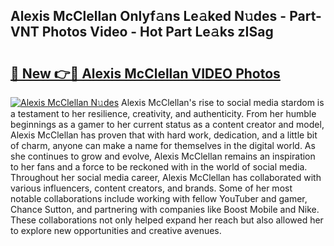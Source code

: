 ## Alexis McClellan Onlyf𝚊ns Le𝚊ked N𝚞des - Part-VNT Photos Video - Hot Part Le𝚊ks zISag

# <h2><a href="http://ab50840.deff.icu/?id=Alexis+McClellan">🔗 New 👉🔴 Alexis McClellan VIDEO Photos</a></h2>

[![Alexis McClellan N𝚞des](https://i.imgur.com/rIISA9y.gif)](http://ab50840.deff.icu/?id=Alexis+McClellan)
Alexis McClellan's rise to social media stardom is a testament to her resilience, creativity, and authenticity. From her humble beginnings as a gamer to her current status as a content creator and model, Alexis McClellan has proven that with hard work, dedication, and a little bit of charm, anyone can make a name for themselves in the digital world. As she continues to grow and evolve, Alexis McClellan remains an inspiration to her fans and a force to be reckoned with in the world of social media. Throughout her social media career, Alexis McClellan has collaborated with various influencers, content creators, and brands. Some of her most notable collaborations include working with fellow YouTuber and gamer, Chance Sutton, and partnering with companies like Boost Mobile and Nike. These collaborations not only helped expand her reach but also allowed her to explore new opportunities and creative avenues.
